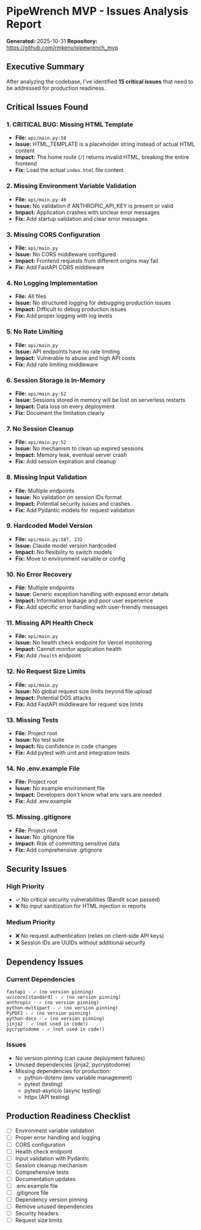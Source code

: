 # PipeWrench MVP - Issues Analysis Report

**Generated:** 2025-10-31
**Repository:** https://github.com/rmkenv/pipewrench_mvp

## Executive Summary

After analyzing the codebase, I've identified **15 critical issues** that need to be addressed for production readiness.

## Critical Issues Found

### 1. **CRITICAL BUG: Missing HTML Template**
- **File:** `api/main.py:58`
- **Issue:** HTML_TEMPLATE is a placeholder string instead of actual HTML content
- **Impact:** The home route (`/`) returns invalid HTML, breaking the entire frontend
- **Fix:** Load the actual `index.html` file content

### 2. **Missing Environment Variable Validation**
- **File:** `api/main.py:49`
- **Issue:** No validation if ANTHROPIC_API_KEY is present or valid
- **Impact:** Application crashes with unclear error messages
- **Fix:** Add startup validation and clear error messages

### 3. **Missing CORS Configuration**
- **File:** `api/main.py`
- **Issue:** No CORS middleware configured
- **Impact:** Frontend requests from different origins may fail
- **Fix:** Add FastAPI CORS middleware

### 4. **No Logging Implementation**
- **File:** All files
- **Issue:** No structured logging for debugging production issues
- **Impact:** Difficult to debug production issues
- **Fix:** Add proper logging with log levels

### 5. **No Rate Limiting**
- **File:** `api/main.py`
- **Issue:** API endpoints have no rate limiting
- **Impact:** Vulnerable to abuse and high API costs
- **Fix:** Add rate limiting middleware

### 6. **Session Storage is In-Memory**
- **File:** `api/main.py:52`
- **Issue:** Sessions stored in memory will be lost on serverless restarts
- **Impact:** Data loss on every deployment
- **Fix:** Document the limitation clearly

### 7. **No Session Cleanup**
- **File:** `api/main.py:52`
- **Issue:** No mechanism to clean up expired sessions
- **Impact:** Memory leak, eventual server crash
- **Fix:** Add session expiration and cleanup

### 8. **Missing Input Validation**
- **File:** Multiple endpoints
- **Issue:** No validation on session IDs format
- **Impact:** Potential security issues and crashes
- **Fix:** Add Pydantic models for request validation

### 9. **Hardcoded Model Version**
- **File:** `api/main.py:187, 232`
- **Issue:** Claude model version hardcoded
- **Impact:** No flexibility to switch models
- **Fix:** Move to environment variable or config

### 10. **No Error Recovery**
- **File:** Multiple endpoints
- **Issue:** Generic exception handling with exposed error details
- **Impact:** Information leakage and poor user experience
- **Fix:** Add specific error handling with user-friendly messages

### 11. **Missing API Health Check**
- **File:** `api/main.py`
- **Issue:** No health check endpoint for Vercel monitoring
- **Impact:** Cannot monitor application health
- **Fix:** Add `/health` endpoint

### 12. **No Request Size Limits**
- **File:** `api/main.py`
- **Issue:** No global request size limits beyond file upload
- **Impact:** Potential DOS attacks
- **Fix:** Add FastAPI middleware for request size limits

### 13. **Missing Tests**
- **File:** Project root
- **Issue:** No test suite
- **Impact:** No confidence in code changes
- **Fix:** Add pytest with unit and integration tests

### 14. **No .env.example File**
- **File:** Project root
- **Issue:** No example environment file
- **Impact:** Developers don't know what env vars are needed
- **Fix:** Add .env.example

### 15. **Missing .gitignore**
- **File:** Project root
- **Issue:** No .gitignore file
- **Impact:** Risk of committing sensitive data
- **Fix:** Add comprehensive .gitignore

## Security Issues

### High Priority
- ✓ No critical security vulnerabilities (Bandit scan passed)
- ❌ No input sanitization for HTML injection in reports

### Medium Priority
- ❌ No request authentication (relies on client-side API keys)
- ❌ Session IDs are UUIDs without additional security

## Dependency Issues

### Current Dependencies
```
fastapi - ✓ (no version pinning)
uvicorn[standard] - ✓ (no version pinning)
anthropic - ✓ (no version pinning)
python-multipart - ✓ (no version pinning)
PyPDF2 - ✓ (no version pinning)
python-docx - ✓ (no version pinning)
jinja2 - ✓ (not used in code!)
pycryptodome - ✓ (not used in code!)
```

### Issues
- No version pinning (can cause deployment failures)
- Unused dependencies (jinja2, pycryptodome)
- Missing dependencies for production:
  - python-dotenv (env variable management)
  - pytest (testing)
  - pytest-asyncio (async testing)
  - httpx (API testing)

## Production Readiness Checklist

- [ ] Environment variable validation
- [ ] Proper error handling and logging
- [ ] CORS configuration
- [ ] Health check endpoint
- [ ] Input validation with Pydantic
- [ ] Session cleanup mechanism
- [ ] Comprehensive tests
- [ ] Documentation updates
- [ ] .env.example file
- [ ] .gitignore file
- [ ] Dependency version pinning
- [ ] Remove unused dependencies
- [ ] Security headers
- [ ] Request size limits
